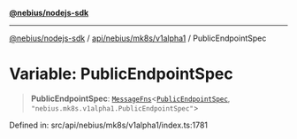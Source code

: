 [**@nebius/nodejs-sdk**](../../../../../README.md)

***

[@nebius/nodejs-sdk](../../../../../README.md) / [api/nebius/mk8s/v1alpha1](../README.md) / PublicEndpointSpec

# Variable: PublicEndpointSpec

> **PublicEndpointSpec**: [`MessageFns`](../../../../../runtime/protos/core/interfaces/MessageFns.md)\<[`PublicEndpointSpec`](../interfaces/PublicEndpointSpec.md), `"nebius.mk8s.v1alpha1.PublicEndpointSpec"`\>

Defined in: src/api/nebius/mk8s/v1alpha1/index.ts:1781
